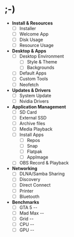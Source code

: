 # ;-)

- **Install & Resources**
  - [ ] Installer
  - [ ] Welcome App
  - [ ] Disk Usage
  - [ ] Resource Usage
- **Desktop & Apps**
  - [ ] Desktop Environment
    - [ ] Style & Theme
    - [ ] Backgrounds
  - [ ] Default Apps
  - [ ] Custom Tools
  - [ ] Neofetch
- **Updates & Drivers**
  - [ ] System Update
  - [ ] Nvidia Drivers
- **Application Management**
  - [ ] SD Card
  - [ ] External SSD
  - [ ] Archive files
  - [ ] Media Playback
  - [ ] Install Apps
    - [ ] Repos
    - [ ] Snap
    - [ ] Flatpak
    - [ ] AppImage
  - [ ] OBS Record & Playback
- **Networking**
  - [ ] DLNA/Samba Sharing
  - [ ] Discovery
  - [ ] Direct Connect
  - [ ] Printer
  - [ ] Bluetooth
- **Benchmarks**
  - [ ] GTA 5 --
  - [ ] Mad Max --
  - [ ] Grid --
  - [ ] CPU --
  - [ ] GPU --
